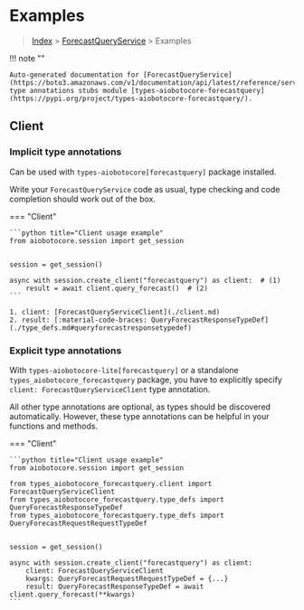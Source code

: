 # Examples

> [Index](../README.md) > [ForecastQueryService](./README.md) > Examples

!!! note ""

    Auto-generated documentation for [ForecastQueryService](https://boto3.amazonaws.com/v1/documentation/api/latest/reference/services/forecastquery.html#ForecastQueryService)
    type annotations stubs module [types-aiobotocore-forecastquery](https://pypi.org/project/types-aiobotocore-forecastquery/).

## Client

### Implicit type annotations

Can be used with `types-aiobotocore[forecastquery]` package installed.

Write your `ForecastQueryService` code as usual,
type checking and code completion should work out of the box.



=== "Client"

    ```python title="Client usage example"
    from aiobotocore.session import get_session


    session = get_session()

    async with session.create_client("forecastquery") as client:  # (1)
        result = await client.query_forecast()  # (2)
    ```

    1. client: [ForecastQueryServiceClient](./client.md)
    2. result: [:material-code-braces: QueryForecastResponseTypeDef](./type_defs.md#queryforecastresponsetypedef) 






### Explicit type annotations

With `types-aiobotocore-lite[forecastquery]`
or a standalone `types_aiobotocore_forecastquery` package, you have to explicitly specify
`client: ForecastQueryServiceClient` type annotation.

All other type annotations are optional, as types should be discovered automatically.
However, these type annotations can be helpful in your functions and methods.


=== "Client"

    ```python title="Client usage example"
    from aiobotocore.session import get_session

    from types_aiobotocore_forecastquery.client import ForecastQueryServiceClient
    from types_aiobotocore_forecastquery.type_defs import QueryForecastResponseTypeDef
    from types_aiobotocore_forecastquery.type_defs import QueryForecastRequestRequestTypeDef


    session = get_session()

    async with session.create_client("forecastquery") as client:
        client: ForecastQueryServiceClient
        kwargs: QueryForecastRequestRequestTypeDef = {...}
        result: QueryForecastResponseTypeDef = await client.query_forecast(**kwargs)
    ```




